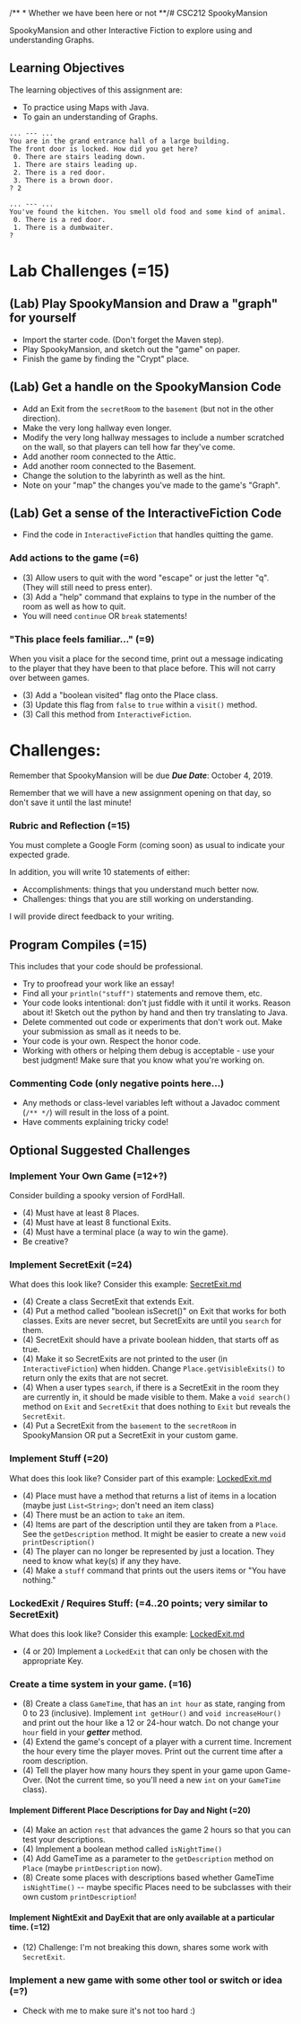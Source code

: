 /**
	 * Whether we have been here or not 
	 **/# CSC212 SpookyMansion

SpookyMansion and other Interactive Fiction to explore using and understanding Graphs.

## Learning Objectives
The learning objectives of this assignment are:
 - To practice using Maps with Java.
 - To gain an understanding of Graphs.
 

```
... --- ...
You are in the grand entrance hall of a large building.
The front door is locked. How did you get here?
 0. There are stairs leading down.
 1. There are stairs leading up.
 2. There is a red door.
 3. There is a brown door.
? 2

... --- ...
You've found the kitchen. You smell old food and some kind of animal.
 0. There is a red door.
 1. There is a dumbwaiter.
? 
```

# Lab Challenges (=15)

## (Lab) Play SpookyMansion and Draw a "graph" for yourself
 - Import the starter code. (Don't forget the Maven step).
 - Play SpookyMansion, and sketch out the "game" on paper.
 - Finish the game by finding the "Crypt" place.
 
## (Lab) Get a handle on the SpookyMansion Code
 - Add an Exit from the ``secretRoom`` to the ``basement`` (but not in the other direction).
 - Make the very long hallway even longer.
 - Modify the very long hallway messages to include a number scratched on the wall, so that players can tell how far they've come.
 - Add another room connected to the Attic.
 - Add another room connected to the Basement.
 - Change the solution to the labyrinth as well as the hint.
 - Note on your "map" the changes you've made to the game's "Graph".

## (Lab) Get a sense of the InteractiveFiction Code
 - Find the code in ``InteractiveFiction`` that handles quitting the game.

### Add actions to the game (=6)
 - (3) Allow users to quit with the word "escape" or just the letter "q". (They will still need to press enter).
 - (3) Add a "help" command that explains to type in the number of the room as well as how to quit.
 - You will need ``continue`` OR ``break`` statements!

### "This place feels familiar..." (=9)
When you visit a place for the second time, print out a message indicating to the player that they have been to that place before. This will not carry over between games.
- (3) Add a "boolean visited" flag onto the Place class.
- (3) Update this flag from ``false`` to ``true`` within a ``visit()`` method.
- (3) Call this method from ``InteractiveFiction``.

# Challenges:

Remember that SpookyMansion will be due ***Due Date***: October 4, 2019.

Remember that we will have a new assignment opening on that day, so don't save it until the last minute!

### Rubric and Reflection (=15)

You must complete a Google Form (coming soon) as usual to indicate your expected grade. 

In addition, you will write 10 statements of either:
 - Accomplishments: things that you understand much better now.
 - Challenges: things that you are still working on understanding.

I will provide direct feedback to your writing.

## Program Compiles (=15)
This includes that your code should be professional. 
- Try to proofread your work like an essay! 
- Find all your ``println("stuff")`` statements and remove them, etc.
- Your code looks intentional: don't just fiddle with it until it works. Reason about it! Sketch out the python by hand and then try translating to Java.
- Delete commented out code or experiments that don't work out. Make your submission as small as it needs to be.
- Your code is your own. Respect the honor code.
- Working with others or helping them debug is acceptable - use your best judgment! Make sure that you know what you're working on.

### Commenting Code (only negative points here...)
 - Any methods or class-level variables left without a Javadoc comment (``/** */``) will result in the loss of a point.
 - Have comments explaining tricky code!

## Optional Suggested Challenges

### Implement Your Own Game (=12+?)
Consider building a spooky version of FordHall.
 - (4) Must have at least 8 Places.
 - (4) Must have at least 8 functional Exits.
 - (4) Must have a terminal place (a way to win the game).
 - Be creative?

### Implement SecretExit (=24)
What does this look like? Consider this example: [SecretExit.md](SecretExit.md)
 - (4) Create a class SecretExit that extends Exit.
 - (4) Put a method called "boolean isSecret()" on Exit that works for both classes. Exits are never secret, but SecretExits are until you ``search`` for them.
 - (4) SecretExit should have a private boolean hidden, that starts off as true.
 - (4) Make it so SecretExits are not printed to the user (in ``InteractiveFiction``) when hidden. Change ``Place.getVisibleExits()`` to return only the exits that are not secret.
 - (4) When a user types ``search``, if there is a SecretExit in the room they are currently in, it should be made visible to them. Make a ``void search()`` method on ``Exit`` and ``SecretExit`` that does nothing to ``Exit`` but reveals the ``SecretExit``.
 - (4) Put a SecretExit from the ``basement`` to the ``secretRoom`` in SpookyMansion OR put a SecretExit in your custom game.
 
### Implement Stuff (=20)
What does this look like? Consider part of this example: [LockedExit.md](LockedExit.md)
 - (4) Place must have a method that returns a list of items in a location (maybe just ``List<String>``; don't need an item class)
 - (4) There must be an action to ``take`` an item.
 - (4) Items are part of the description until they are taken from a ``Place``. See the ``getDescription`` method. It might be easier to create a new ``void printDescription()``
 - (4) The player can no longer be represented by just a location. They need to know what key(s) if any they have.
 - (4) Make a ``stuff`` command that prints out the users items or "You have nothing."
 
### LockedExit / Requires Stuff: (=4..20 points; very similar to SecretExit)
What does this look like? Consider this example: [LockedExit.md](LockedExit.md)
 - (4 or 20) Implement a ``LockedExit`` that can only be chosen with the appropriate Key.
 
### Create a time system in your game. (=16)
 - (8) Create a class ``GameTime``, that has an ``int hour`` as state, ranging from 0 to 23 (inclusive). Implement ``int getHour()`` and ``void increaseHour()`` and print out the hour like a 12 or 24-hour watch. Do not change your ``hour`` field in your ***getter*** method.
 - (4) Extend the game's concept of a player with a current time. Increment the hour every time the player moves. Print out the current time after a room description.
 - (4) Tell the player how many hours they spent in your game upon Game-Over. (Not the current time, so you'll need a new ``int`` on your ``GameTime`` class).

#### Implement Different Place Descriptions for Day and Night (=20)
 - (4) Make an action ``rest`` that advances the game 2 hours so that you can test your descriptions.
 - (4) Implement a boolean method called ``isNightTime()``
 - (4) Add GameTime as a parameter to the ``getDescription`` method on ``Place`` (maybe ``printDescription`` now).
 - (8) Create some places with descriptions based whether GameTime ``isNightTime()`` -- maybe specific Places need to be subclasses with their own custom ``printDescription``!

#### Implement NightExit and DayExit that are only available at a particular time. (=12)
 - (12) Challenge: I'm not breaking this down, shares some work with ``SecretExit``.
 
### Implement a new game with some other tool or switch or idea (=?)
 - Check with me to make sure it's not too hard :)
 
